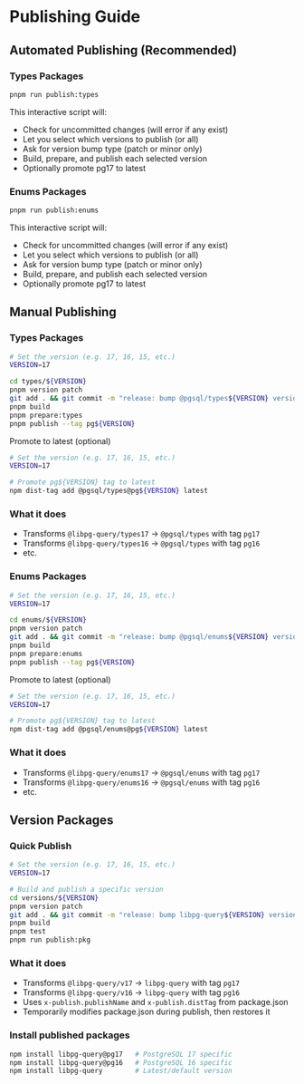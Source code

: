 # Publishing Guide

## Automated Publishing (Recommended)

### Types Packages
```bash
pnpm run publish:types
```

This interactive script will:
- Check for uncommitted changes (will error if any exist)
- Let you select which versions to publish (or all)
- Ask for version bump type (patch or minor only)
- Build, prepare, and publish each selected version
- Optionally promote pg17 to latest

### Enums Packages
```bash
pnpm run publish:enums
```

This interactive script will:
- Check for uncommitted changes (will error if any exist)
- Let you select which versions to publish (or all)
- Ask for version bump type (patch or minor only)
- Build, prepare, and publish each selected version
- Optionally promote pg17 to latest

## Manual Publishing

### Types Packages

```bash
# Set the version (e.g. 17, 16, 15, etc.)
VERSION=17

cd types/${VERSION}
pnpm version patch
git add . && git commit -m "release: bump @pgsql/types${VERSION} version"
pnpm build
pnpm prepare:types
pnpm publish --tag pg${VERSION}
```

Promote to latest (optional)

```bash
# Set the version (e.g. 17, 16, 15, etc.)
VERSION=17

# Promote pg${VERSION} tag to latest
npm dist-tag add @pgsql/types@pg${VERSION} latest
```

### What it does
- Transforms `@libpg-query/types17` → `@pgsql/types` with tag `pg17`
- Transforms `@libpg-query/types16` → `@pgsql/types` with tag `pg16`
- etc.

### Enums Packages

```bash
# Set the version (e.g. 17, 16, 15, etc.)
VERSION=17

cd enums/${VERSION}
pnpm version patch
git add . && git commit -m "release: bump @pgsql/enums${VERSION} version"
pnpm build
pnpm prepare:enums
pnpm publish --tag pg${VERSION}
```

Promote to latest (optional)

```bash
# Set the version (e.g. 17, 16, 15, etc.)
VERSION=17

# Promote pg${VERSION} tag to latest
npm dist-tag add @pgsql/enums@pg${VERSION} latest
```

### What it does
- Transforms `@libpg-query/enums17` → `@pgsql/enums` with tag `pg17`
- Transforms `@libpg-query/enums16` → `@pgsql/enums` with tag `pg16`
- etc.

## Version Packages

### Quick Publish
```bash
# Set the version (e.g. 17, 16, 15, etc.)
VERSION=17

# Build and publish a specific version
cd versions/${VERSION}
pnpm version patch
git add . && git commit -m "release: bump libpg-query${VERSION} version"
pnpm build
pnpm test
pnpm run publish:pkg
```

### What it does
- Transforms `@libpg-query/v17` → `libpg-query` with tag `pg17`
- Transforms `@libpg-query/v16` → `libpg-query` with tag `pg16`
- Uses `x-publish.publishName` and `x-publish.distTag` from package.json
- Temporarily modifies package.json during publish, then restores it

### Install published packages
```bash
npm install libpg-query@pg17   # PostgreSQL 17 specific
npm install libpg-query@pg16   # PostgreSQL 16 specific
npm install libpg-query        # Latest/default version
```